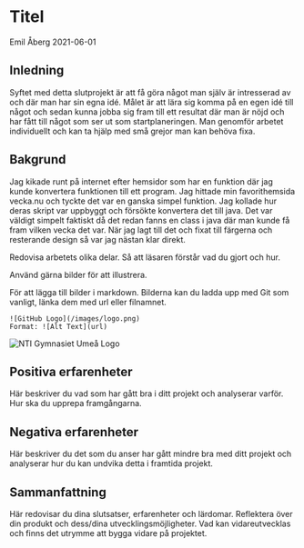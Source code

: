# Titel

Emil Åberg 2021-06-01
## Inledning
Syftet med detta slutprojekt är att få göra något man själv är intresserad av och där man har sin egna idé. Målet är att lära sig komma på en egen idé till något och sedan kunna jobba sig fram till ett resultat där man är nöjd och har fått till något som ser ut som startplaneringen. Man genomför arbetet individuellt och kan ta hjälp med små grejor man kan behöva fixa.

## Bakgrund

Jag kikade runt på internet efter hemsidor som har en funktion där jag kunde konvertera funktionen till ett program. Jag hittade min favorithemsida vecka.nu och tyckte det var en ganska simpel funktion. Jag kollade hur deras skript var uppbyggt och försökte konvertera det till java. Det var väldigt simpelt faktiskt då det redan fanns en class i java där man kunde få fram vilken vecka det var. När jag lagt till det och fixat till färgerna och resterande design så var jag nästan klar direkt. 



Redovisa arbetets olika delar. Så att läsaren förstår vad du gjort och hur.

Använd gärna bilder för att illustrera.

För att lägga till bilder i markdown. Bilderna kan du ladda upp med Git som vanligt, länka dem med url eller filnamnet.

```
![GitHub Logo](/images/logo.png)
Format: ![Alt Text](url)
```

![NTI Gymnasiet Umeå Logo](https://raw.githubusercontent.com/jensnti/Webbprojekt/master/mallar/nti_logo_white_umea.svg)

## Positiva erfarenheter

Här beskriver du vad som har gått bra i ditt projekt och analyserar varför. Hur ska du upprepa framgångarna.

## Negativa erfarenheter

Här beskriver du det som du anser har gått mindre bra med ditt projekt och analyserar hur du kan undvika detta i framtida projekt.

## Sammanfattning

Här redovisar du dina slutsatser, erfarenheter och lärdomar. Reflektera över din produkt och dess/dina utvecklingsmöjligheter.
Vad kan vidareutvecklas och finns det utrymme att bygga vidare på projektet.
